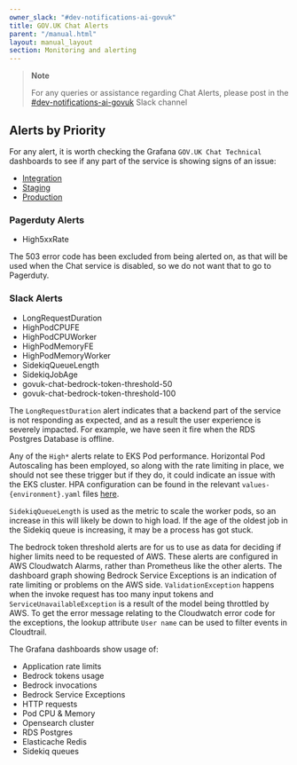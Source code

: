 ```yaml
---
owner_slack: "#dev-notifications-ai-govuk"
title: GOV.UK Chat Alerts
parent: "/manual.html"
layout: manual_layout
section: Monitoring and alerting
---
```


> **Note**
>
> For any queries or assistance regarding Chat Alerts, please post in the [#dev-notifications-ai-govuk] Slack channel

## Alerts by Priority

For any alert, it is worth checking the Grafana `GOV.UK Chat Technical` dashboards to see if any part of the service is showing signs of an issue:

- [Integration]
- [Staging]
- [Production]

### Pagerduty Alerts

- High5xxRate

The 503 error code has been excluded from being alerted on, as that will be used when the Chat service is disabled, so we do not want that to go to Pagerduty.

### Slack Alerts

- LongRequestDuration
- HighPodCPUFE
- HighPodCPUWorker
- HighPodMemoryFE
- HighPodMemoryWorker
- SidekiqQueueLength
- SidekiqJobAge
- govuk-chat-bedrock-token-threshold-50
- govuk-chat-bedrock-token-threshold-100

The `LongRequestDuration` alert indicates that a backend part of the service is not responding as expected, and as a result the user experience is severely impacted. For example, we have seen it fire when the RDS Postgres Database is offline.

Any of the `High*` alerts relate to EKS Pod performance. Horizontal Pod Autoscaling has been employed, so along with the rate limiting in place, we should not see these trigger but if they do, it could indicate an issue with the EKS cluster. HPA configuration can be found in the relevant `values-{environment}.yaml` files [here].

`SidekiqQueueLength` is used as the metric to scale the worker pods, so an increase in this will likely be down to high load. If the age of the oldest job in the Sidekiq queue is increasing, it may be a process has got stuck.

The bedrock token threshold alerts are for us to use as data for deciding if higher limits need to be requested of AWS. These alerts are configured in AWS Cloudwatch Alarms, rather than Prometheus like the other alerts. The dashboard graph showing Bedrock Service Exceptions is an indication of rate limiting or problems on the AWS side. `ValidationException` happens when the invoke request has too many input tokens and `ServiceUnavailableException` is a result of the model being throttled by AWS. To get the error message relating to the Cloudwatch error code for the exceptions, the lookup attribute `User name` can be used to filter events in Cloudtrail.

The Grafana dashboards show usage of:

- Application rate limits
- Bedrock tokens usage
- Bedrock invocations
- Bedrock Service Exceptions
- HTTP requests
- Pod CPU & Memory
- Opensearch cluster
- RDS Postgres
- Elasticache Redis
- Sidekiq queues

[#dev-notifications-ai-govuk]: https://gds.slack.com/archives/C06AWTPNJMV
[Integration]: https://grafana.eks.integration.govuk.digital/d/govuk-chat-techical
[Staging]: https://grafana.eks.staging.govuk.digital/d/govuk-chat-techical
[Production]: https://grafana.eks.production.govuk.digital/d/govuk-chat-techical
[here]: https://github.com/alphagov/govuk-helm-charts/tree/main/charts/app-config
